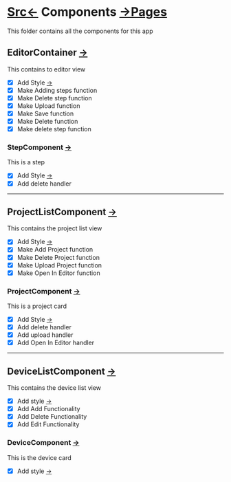 # [Src<-](../readme.md) Components [->Pages](../pages/readme.md)
This folder contains all the components for this app

## EditorContainer [->](./EditorComponent.tsx)
This contains to editor view
- [X] Add Style [->](./EditorComponent.scss)
- [X] Make Adding steps function
- [X] Make Delete step function
- [X] Make Upload function
- [X] Make Save function
- [X] Make Delete function
- [X] Make delete step function
### StepComponent [->](./StepComponent.tsx)
This is a step
- [X] Add Style [->](./StepComponent.scss)
- [X] Add delete handler
---
## ProjectListComponent  [->](./ProjectListComponent.tsx)
This contains the project list view
- [X] Add Style [->](./ProjectListComponent.scss)
- [X] Make Add Project function
- [X] Make Delete Project function
- [X] Make Upload Project function
- [X] Make Open In Editor function
### ProjectComponent [->](./ProjectComponent.tsx)
This is a project card
- [X] Add Style [->](./ProjectComponent.scss)
- [X] Add delete handler
- [X] Add upload handler
- [X] Add Open In Editor handler
---

## DeviceListComponent [->](./DeviceListComponent.tsx)
This contains the device list view
- [X] Add style [->](./DeviceListComponent.scss)
- [X] Add Add Functionality
- [X] Add Delete Functionality
- [X] Add Edit Functionality

### DeviceComponent [->](./DeviceComponent.tsx)
This is the device card
- [X] Add style [->](./DeviceComponent.scss)
